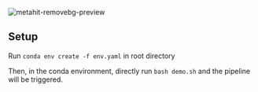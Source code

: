 ![metahit-removebg-preview](https://github.com/user-attachments/assets/205507ac-2766-470e-9c6d-2ddebc279f74)


## Setup

Run `conda env create -f env.yaml` in root directory

Then, in the conda environment, directly run `bash demo.sh` and the pipeline will be triggered.
